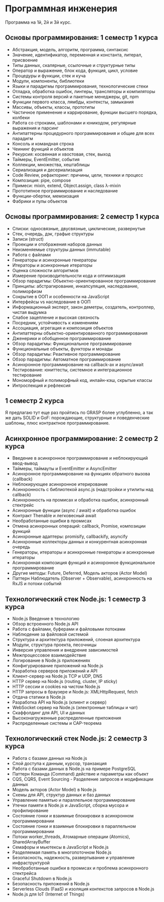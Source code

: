 # Программная инженерия

Программа на 1й, 2й и 3й курс.

## Основы программирования: 1 семестр 1 курса

- Абстракция, модель, алгоритм, программа, синтаксис
- Значение, идентификатор, переменная и константа, литерал, присвоение
- Типы данных, скалярные, ссылочные и структурные типы
- Оператор и выражение, блок кода, функция, цикл, условие
- Процедуры и функции, стек и куча
- Модули, компоненты, библиотеки
- Языки и парадигмы программирования, технологические стеки
- Отладка, обработка ошибок, линтеры, трансляторы и компиляторы
- Системы контроля версий и пакетные менеджеры, git, npm
- Функции первого класса, лямбды, контексты, замыкания
- Массивы, объекты, классы, прототипы
- Частичное применение и каррирование, функции высшего порядка, колбеки
- Работа со строками, шаблонами и юникодом, регулярные выражения и парсинг
- Антипаттерны процедурного программирования и общие для всех парадигм
- Консоль и командная строка
- Чеининг функций и объектов
- Рекурсия: косвенная и хвостовая, стек, выход
- Таймеры, EventEmitter, события
- Коллекции, множества, хештаблицы
- Сериализация и десериализация
- Code Review, рефакторинг: причины, цели, техники и процесс
- Композиция: pipe, compose
- Примеси: mixin, extend, Object.assign, class λ-mixin
- Прототипное программирование и наследование
- Функции-обертки, мемоизация
- Фабрики и пулы объектов

## Основы программирования: 2 семестр 1 курса

- Списки: односвязные, двусвязные, циклические, развернутые
- Стек, очередь, дэк, графые структуры
- Записи (struct)
- Проекции и отображения наборов данных
- Неизменяемые структуры данных (immutable)
- Работа с файлами
- Генераторы и асинхронные генераторы
- Итераторы и асинхронные итераторы
- Оценка сложности алгоритмов
- Измерение производительности кода и оптимизация
- Обзор парадигмы: Объектно-ориентированное программирование
- Принципы: абстрагирование, инкапсуляция, наследование, полиморфизм
- Сокрытие в ООП и особенности на JavaScript
- Интерфейсы vs наследование в ООП
- Информационный эксперт, закон деметры, создатель, контроллер, чистая выдумка
- Слабое зацепление и высокая связность
- Посредник, устойчивость к изменениям
- Ассоциация, агрегация и композиция объектов
- Антипаттерны объектно-ориентированного программирования
- Дженерики и обобщенное программирование
- Обзор парадигмы: Функциональное программирование
- Функциональные объекты, функторы и монады
- Обзор парадигмы: Реактивное программирование
- Обзор парадигмы: Автоматное программирование
- Асинхронное программирование на callback-ах и async/await
- Тестирование: юниттесты, системное и интеграционное тестирование
- Мономорфный и полиморфный код, инлайн-кэш, скрытые классы
- Интроспекция и рефлексия

## 1 семестр 2 курса

Я предлагаю тут еще раз пройтись по GRASP более углубленно, а так же дать SOLID
и GoF: порождающие, структурные и поведенческие шаблоны, плюс контрактное
программирование.

## Асинхронное программирование: 2 семестр 2 курса

- Введение в асинхронное программирование и неблокирующий ввод-вывод
- Таймеры, таймауты и EventEmitter и AsyncEmitter
- Асинхронное программирование на функциях обратного вызова (callback)
- Неблокирующее асинхронное итерирование
- Асинхронность с библиотекой async.js (надстройки и утилиты над callback)
- Асинхронность на промисах и обработка ошибок, асинхронный стектрейс
- Асинхронные функции (async / await) и обработка ошибок
- Контракт Thenable и легковесный await
- Необработанные ошибки в промисах
- Отмена асинхронных операций: callback, Promise, композиции функций
- Асинхронные адаптеры: promisify, callbackify, asyncify
- Асинхронные коллекторы данных и конкурентная асинхронная очередь
- Генераторы, итераторы и асинхронные генераторы и асинхронные итераторы
- Асинхронная композиция функций и асинхронное функциональное программирование
- Другие методы: Future, Deferred, Модель акторов (Actor Model)
- Паттерн Наблюдатель (Observer + Observable), асинхронность на RxJS и потоки событий

## Технологический стек Node.js: 1 семестр 3 курса

- Node.js Введение в технологию
- Обзор встроенного Node.js API
- Работа с файлами, буферами и файловыми потоками
- Наблюдение за файловой системой
- Структура и архитектура приложений, слоеная архитектура
- Модули, структура проекта, песочницы
- Инверсия управления и внедрение зависимостей
- Межпроцессовое взаимодействие
- Логирование в Node.js приложениях
- Конфигурирование приложений на Node.js
- Разработка серверов приложений и API
- Клиент-сервер на Node.js TCP и UDP, DNS
- HTTP сервер на Node.js (routing, cluster, IP sticky)
- HTTP сессии и cookies на чистом Node.js
- HTTP запросы в браузере и Node.js: XMLHttpRequest, fetch
- Отдача статики в Node.js
- Разработка API на Node.js (клиент и сервер)
- WebSocket сервер на Node.js (электронные таблицы и чат)
- Скаффолдинг для API, UI и данных
- Высоконагруженные распределенные приложения
- Распределенные системы и CAP-теорема

## Технологический стек Node.js: 2 семестр 3 курса

- Работа с базами данных на Node.js
- Слой доступа к данным, курсор, транзакция
- Работа с базами данных в Node.js на примере PostgreSQL
- Паттерн Команда (Command) действие и параметры как объект
- CQS, CQRS, Event Sourcing - Разделение запросов и модификации данных
- Модель акторов (Actor Model) в Node.js
- Схемы для API, структур данных и баз данных
- Управление памятью и параллельное программирование
- Утечки памяти в Node.js и JavaScript, сборка мусора и профилирование
- Состояние гонки и взаимные блокировки в асинхронном программировании
- Состояние гонки и взаимные блокировки в параллельном программировании
- Потоки worker_threads, Атомарные операции (Atomics), SharedArrayBuffer
- Семафоры и мьютексы в JavaScript и Node.js
- Разделяемая память в многопоточном Node.js
- Безопасность, надежность, развертывание и управление инфраструктурой
- Необработанные ошибки в промисах и проблема асинхронного стектрейса
- Graceful Shutdown в Node.js
- Безопасность приложений в Node.js
- Serverless Clouds (FaaS) и изоляция контекстов запросов в Node.js
- Node.js для IoT (Internet of Things)

